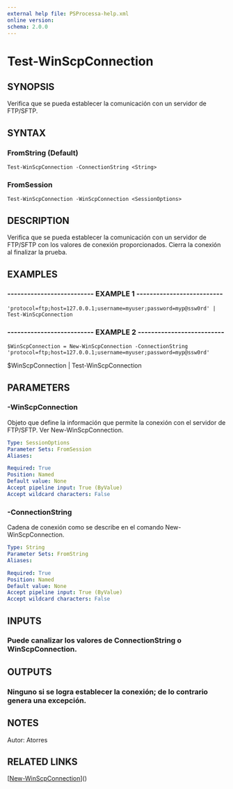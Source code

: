 ```yaml
---
external help file: PSProcessa-help.xml
online version: 
schema: 2.0.0
---
```


# Test-WinScpConnection

## SYNOPSIS
Verifica que se pueda establecer la comunicación con un servidor de FTP/SFTP.

## SYNTAX

### FromString (Default)
```
Test-WinScpConnection -ConnectionString <String>
```

### FromSession
```
Test-WinScpConnection -WinScpConnection <SessionOptions>
```

## DESCRIPTION
Verifica que se pueda establecer la comunicación con un servidor de FTP/SFTP con los valores de conexión proporcionados.
Cierra la conexión al finalizar la prueba.

## EXAMPLES

### -------------------------- EXAMPLE 1 --------------------------
```
'protocol=ftp;host=127.0.0.1;username=myuser;password=myp@ssw0rd' | Test-WinScpConnection
```

### -------------------------- EXAMPLE 2 --------------------------
```
$WinScpConnection = New-WinScpConnection -ConnectionString 'protocol=ftp;host=127.0.0.1;username=myuser;password=myp@ssw0rd'
```

$WinScpConnection | Test-WinScpConnection

## PARAMETERS

### -WinScpConnection
Objeto que define la información que permite la conexión con el servidor de FTP/SFTP.
Ver New-WinScpConnection.

```yaml
Type: SessionOptions
Parameter Sets: FromSession
Aliases: 

Required: True
Position: Named
Default value: None
Accept pipeline input: True (ByValue)
Accept wildcard characters: False
```

### -ConnectionString
Cadena de conexión como se describe en el comando New-WinScpConnection.

```yaml
Type: String
Parameter Sets: FromString
Aliases: 

Required: True
Position: Named
Default value: None
Accept pipeline input: True (ByValue)
Accept wildcard characters: False
```

## INPUTS

### Puede canalizar los valores de  ConnectionString o WinScpConnection.

## OUTPUTS

### Ninguno si se logra establecer la conexión; de lo contrario genera una excepción.

## NOTES
Autor: Atorres

## RELATED LINKS

[[New-WinScpConnection](New-WinScpConnection.md)]()


